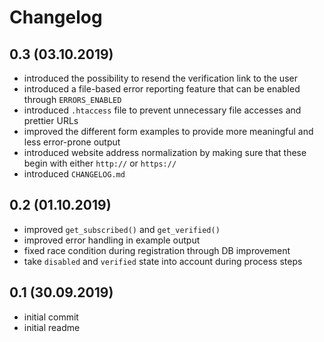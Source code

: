 # Changelog

## 0.3 (03.10.2019)
* introduced the possibility to resend the verification link to the user
* introduced a file-based error reporting feature that can be enabled through `ERRORS_ENABLED`
* introduced `.htaccess` file to prevent unnecessary file accesses and prettier URLs
* improved the different form examples to provide more meaningful and less error-prone output
* introduced website address normalization by making sure that these begin with either `http://` or `https://`
* introduced `CHANGELOG.md`

## 0.2 (01.10.2019)
* improved `get_subscribed()` and `get_verified()`
* improved error handling in example output
* fixed race condition during registration through DB improvement
* take `disabled` and `verified` state into account during process steps

## 0.1 (30.09.2019)
* initial commit
* initial readme
